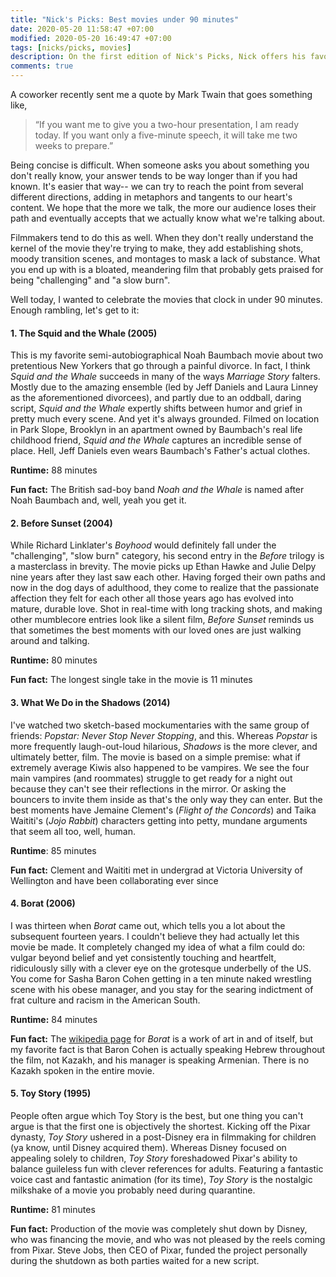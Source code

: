 ```yaml
---
title: "Nick's Picks: Best movies under 90 minutes"
date: 2020-05-20 11:58:47 +07:00
modified: 2020-05-20 16:49:47 +07:00
tags: [nicks/picks, movies]
description: On the first edition of Nick's Picks, Nick offers his favorite movies under 90 minutes
comments: true
---
```


A coworker recently sent me a quote by Mark Twain that goes something like,

> “If you want me to give you a two-hour presentation, I am ready today. If you want only a five-minute speech, it will take me two weeks to prepare.”

Being concise is difficult. When someone asks you about something you don't really know, your answer tends to be way longer than if you had known. It's easier that way-- we can try to reach the point from several different directions, adding in metaphors and tangents to our heart's content. We hope that the more we talk, the more our audience loses their path and eventually accepts that we actually know what we're talking about.

Filmmakers tend to do this as well. When they don't really understand the kernel of the movie they're trying to make, they add establishing shots, moody transition scenes, and montages to mask a lack of substance. What you end up with is a bloated, meandering film that probably gets praised for being "challenging" and "a slow burn".

Well today, I wanted to celebrate the movies that clock in under 90 minutes. Enough rambling, let's get to it:

#### 1. The Squid and the Whale (2005)

This is my favorite semi-autobiographical Noah Baumbach movie about two pretentious New Yorkers that go through a painful divorce. In fact, I think *Squid and the Whale* succeeds in many of the ways *Marriage Story* falters. Mostly due to the amazing ensemble (led by Jeff Daniels and Laura Linney as the aforementioned divorcees), and partly due to an oddball, daring script, *Squid and the Whale* expertly shifts between humor and grief in pretty much every scene. And yet it's always grounded. Filmed on location in Park Slope, Brooklyn in an apartment owned by Baumbach's real life childhood friend, *Squid and the Whale* captures an incredible sense of place. Hell, Jeff Daniels even wears Baumbach's Father's actual clothes.

__Runtime:__ 88 minutes

__Fun fact:__ The British sad-boy band _Noah and the Whale_ is named after Noah Baumbach and, well, yeah you get it.

#### 2. Before Sunset (2004)

While Richard Linklater's _Boyhood_ would definitely fall under the "challenging", "slow burn" category, his second entry in the _Before_ trilogy is a masterclass in brevity. The movie picks up Ethan Hawke and Julie Delpy nine years after they last saw each other. Having forged their own paths and now in the dog days of adulthood, they come to realize that the passionate affection they felt for each other all those years ago has evolved into mature, durable love. Shot in real-time with long tracking shots, and making other mumblecore entries look like a silent film, _Before Sunset_ reminds us that sometimes the best moments with our loved ones are just walking around and talking.

__Runtime:__ 80 minutes

__Fun fact:__ The longest single take in the movie is 11 minutes

#### 3. What We Do in the Shadows (2014)

I've watched two sketch-based mockumentaries with the same group of friends: _Popstar: Never Stop Never Stopping_, and this. Whereas _Popstar_ is more frequently laugh-out-loud hilarious, _Shadows_ is the more clever, and ultimately better, film. The movie is based on a simple premise: what if extremely average Kiwis also happened to be vampires. We see the four main vampires (and roommates) struggle to get ready for a night out because they can't see their reflections in the mirror. Or asking the bouncers to invite them inside as that's the only way they can enter. But the best moments have Jemaine Clement's (_Flight of the Concords_) and Taika Waititi's (_Jojo Rabbit_) characters getting into petty, mundane arguments that seem all too, well, human.

__Runtime__: 85 minutes

__Fun fact:__ Clement and Waititi met in undergrad at Victoria University of Wellington and have been collaborating ever since

#### 4. Borat (2006)

I was thirteen when _Borat_ came out, which tells you a lot about the subsequent fourteen years. I couldn't believe they had actually let this movie be made. It completely changed my idea of what a film could do: vulgar beyond belief and yet consistently touching and heartfelt, ridiculously silly with a clever eye on the grotesque underbelly of the US. You come for Sasha Baron Cohen getting in a ten minute naked wrestling scene with his obese manager, and you stay for the searing indictment of frat culture and racism in the American South.

__Runtime:__ 84 minutes

__Fun fact:__ The [wikipedia page](https://en.wikipedia.org/wiki/Borat) for _Borat_ is a work of art in and of itself, but my favorite fact is that Baron Cohen is actually speaking Hebrew throughout the film, not Kazakh, and his manager is speaking Armenian. There is no Kazakh spoken in the entire movie.

#### 5. Toy Story (1995)

People often argue which Toy Story is the best, but one thing you can't argue is that the first one is objectively the shortest. Kicking off the Pixar dynasty, _Toy Story_ ushered in a post-Disney era in filmmaking for children (ya know, until Disney acquired them). Whereas Disney focused on appealing solely to children, _Toy Story_ foreshadowed Pixar's ability to balance guileless fun with clever references for adults. Featuring a fantastic voice cast and fantastic animation (for its time), _Toy Story_ is the nostalgic milkshake of a movie you probably need during quarantine.

__Runtime:__ 81 minutes

__Fun fact:__ Production of the movie was completely shut down by Disney, who was financing the movie, and who was not pleased by the reels coming from Pixar. Steve Jobs, then CEO of Pixar, funded the project personally during the shutdown as both parties waited for a new script.
